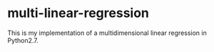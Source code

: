 # multi-linear-regression
This is my implementation of a multidimensional linear regression in Python2.7.
